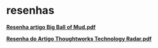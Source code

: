 # resenhas
 **[Resenha artigo Big Ball of Mud.pdf](./artigos/bigBallOfMud.pdf)**
 
 **[Resenha do Artigo Thoughtworks Technology Radar.pdf](./artigos/ThoughtworksTechnologyRadar.pdf)**
